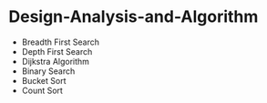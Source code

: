 # Design-Analysis-and-Algorithm

<ul>
  <li>Breadth First Search</li>
  <li>Depth First Search</li>
  <li>Dijkstra Algorithm</li>
  <li>Binary Search</li>
  <li>Bucket Sort</li>
  <li>Count Sort</li>
</ul>
